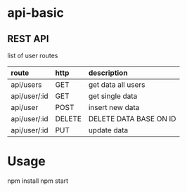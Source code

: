 # api-basic
## REST API

list of user routes

|route         | http | description                |
|:-------------|:-----|:-----------                |
|api/users     | GET  | get data all users         |
|api/user/:id  | GET  | get single data            |
|api/user      | POST | insert new data            |
|api/user/:id  | DELETE| DELETE DATA BASE ON ID    |
|api/user/:id  | PUT  | update data                |

# Usage
npm install
npm start
